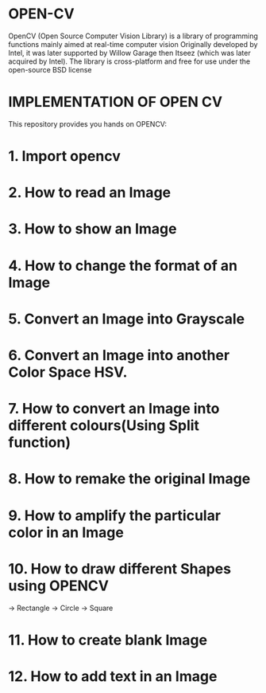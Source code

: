 # OPEN-CV

OpenCV (Open Source Computer Vision Library) is a library of programming functions mainly aimed at real-time computer vision Originally developed by Intel, it was later supported by Willow Garage then Itseez (which was later acquired by Intel). The library is cross-platform and free for use under the open-source BSD license


# IMPLEMENTATION OF OPEN CV
This repository provides you hands on OPENCV:
# 1. Import opencv
# 2. How to read an Image
# 3. How to show an Image
# 4. How to change the format of an Image
# 5. Convert an Image into Grayscale
# 6. Convert an Image into another Color Space HSV.
# 7. How to convert an Image into different colours(Using Split function)
# 8. How to remake the original Image
# 9. How to amplify the particular color in an Image
# 10. How to draw different Shapes using OPENCV
  -> Rectangle
  -> Circle
  -> Square
# 11. How to create blank Image
# 12. How to add text in an Image
